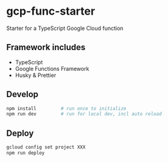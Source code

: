 # gcp-func-starter

Starter for a TypeScript Google Cloud function

## Framework includes

- TypeScript
- Google Functions Framework
- Husky & Prettier

## Develop

```bash
npm install         # run once to initialize
npm run dev         # run for local dev, incl auto reload
```

## Deploy

```bash
gcloud config set project XXX
npm run deploy
```
